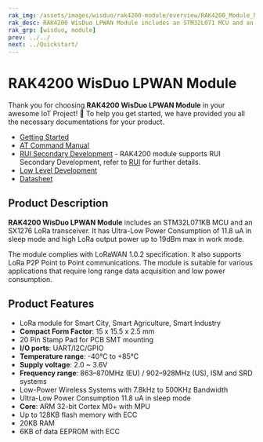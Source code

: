 ```yaml
---
rak_img: /assets/images/wisduo/rak4200-module/overview/RAK4200_Module_home.png
rak_desc: RAK4200 WisDuo LPWAN Module includes an STM32L071 MCU and an SX1276 LoRa transceiver. It has Ultra-Low Power Consumption of 11.8 uA in sleep mode and high LoRa output power up to 19dBm max in work mode.
rak_grp: [wisduo, module]
prev: ../../
next: ../Quickstart/
---
```


# RAK4200 WisDuo LPWAN Module

Thank you for choosing **RAK4200 WisDuo LPWAN Module** in your awesome IoT Project! 🎉 To help you get started, we have provided you all the necessary documentations for your product.

* [Getting Started](../Quickstart/)
* [AT Command Manual](../AT-Command-Manual/)
* <a href="/RUI/" target="_blank">RUI Secondary Development</a> - RAK4200 module supports RUI Secondary Development, refer to <a href="/RUI/" target="_blank">RUI</a> for further details.
* [Low Level Development](../Low-Level-Development/)
* [Datasheet](../Datasheet/)

<!-- <rk-img
  src="/assets/images/wisduo/rak4200-module/datasheet/overview.png"
  width="50%"
  figure-number="1"
  caption="RAK4200 Module"
/> -->

## Product Description

**RAK4200 WisDuo LPWAN Module** includes an STM32L071KB MCU and an SX1276 LoRa transceiver. It has Ultra-Low Power Consumption of 11.8 uA in sleep mode and high LoRa output power up to 19dBm max in work mode.

The module complies with LoRaWAN 1.0.2 specification. It also supports LoRa P2P Point to Point communications. The module is suitable for various applications that require long range data acquisition and low power consumption.

<!-- <rk-btn
  src="../Datasheet/"
  label="View Datasheet for the RAK4200 WisDuo LPWAN Module"
/>

<rk-quick-links :params="$page.frontmatter.params.qlinks1"/> -->

## Product Features

- LoRa module for Smart City, Smart Agriculture, Smart Industry
- **Compact Form Factor**: 15 x 15.5 x 2.5 mm
- 20 Pin Stamp Pad for PCB SMT mounting
- **I/O ports**: UART/I2C/GPIO
- **Temperature range**: -40°C to +85°C
- **Supply voltage**: 2.0 ~ 3.6V
- **Frequency range**: 863–870MHz (EU) / 902–928MHz (US), ISM and SRD systems
- Low-Power Wireless Systems with 7.8kHz to 500KHz Bandwidth
- Ultra-Low Power Consumption 11.8 uA in sleep mode
- **Core**: ARM 32-bit Cortex M0+ with MPU
- Up to 128KB flash memory with ECC
- 20KB RAM
- 6KB of data EEPROM with ECC

<!-- <rk-btn
  src="https://store.rakwireless.com/products/rak4200-lora-module"
  label="Buy a RAK4200 WisDuo LPWAN Module"
  _blank
/> -->
